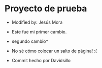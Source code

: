 # Proyecto de prueba
- Modified by: Jesús Mora
- Este fue mi primer cambio.
- segundo cambio*
- No sé cómo colocar un salto de página! :(

- Commit hecho por Davidsillo